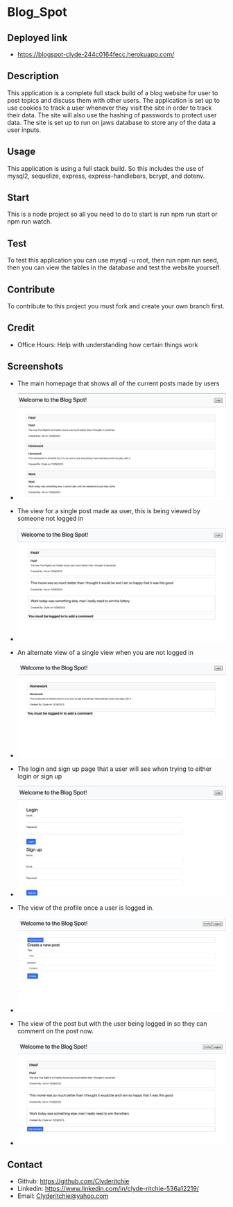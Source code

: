 # Blog_Spot

## Deployed link
-   https://blogspot-clyde-244c0164fecc.herokuapp.com/

## Description
This application is a complete full stack build of a blog website for user to post topics and discuss them with other users. The application is set up to use cookies to track a user whenever they visit the site in order to track their data. The site will also use the hashing of passwords to protect user data. The site is set up to run on jaws database to store any of the data a user inputs.

## Usage
This application is using a full stack build. So this includes the use of mysql2, sequelize, express, express-handlebars, bcrypt, and dotenv. 

## Start
This is a node project so all you need to do to start is run npm run start or npm run watch.

## Test
To test this application you can use mysql -u root, then run npm run seed, then you can view the tables in the database and test the website yourself.

## Contribute
To contribute to this project you must fork and create your own branch first.

## Credit
-   Office Hours: Help with understanding how certain things work

## Screenshots
-   The main homepage that shows all of the current posts made by users
-   ![Main Screen](<Screen Shot 2023-11-28 at 9.28.29 PM.png>)

-   The view for a single post made aa user, this is being viewed by someone not logged in
-   ![Single post non logged in](<Screen Shot 2023-11-28 at 9.28.00 PM.png>)

-   An alternate view of a single view when you are not logged in
-   ![Single post not logged in but no comments](<Screen Shot 2023-11-28 at 9.29.14 PM.png>)

-   The login and sign up page that a user will see when trying to either login or sign up
-   ![Login and sign up form page](<Screen Shot 2023-11-28 at 9.28.49 PM.png>)

-   The view of the profile once a user is logged in. 
-   ![Users profile view once viewed](<Screen Shot 2023-11-28 at 9.30.09 PM.png>)

-   The view of the post but with the user being logged in so they can comment on the post now.
-   ![View of a post but by a user who is logged in](<Screen Shot 2023-11-28 at 9.30.38 PM.png>)

## Contact
- Github:   https://github.com/Clyderitchie
- Linkedin: https://www.linkedin.com/in/clyde-ritchie-536a12219/
- Email: Clyderitchie@yahoo.com